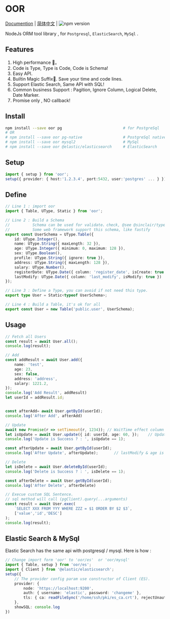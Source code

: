 # OOR

[Documention](https://oor.xdnote.com/index.en/)  |  [简体中文](README_ZH.md)  | ![npm version](https://img.shields.io/npm/v/oor.svg?style=flat)

NodeJs ORM tool library , for `Postgresql`, `ElasticSearch`, `MySql` .
<!-- Required : MySQL 8.0.19  -->
<!-- Required : SQLite 3.35.0  -->

## Features

1. High performance 🚀。
2. Code is Type, Type is Code, Code is Schema!
3. Easy API.
4. Builtin Magic Suffix📍. Save your time and code lines.
6. Support Elastic Search, Same API with SQL!
5. Common business Support : Pagition, Ignore Column, Logical Delete, Date Marker.
7. Promise only , NO callback!

## Install


```bash
npm install --save oor pg                           # for PostgreSql
# OR 
# npm install --save oor pg-native                  # PostgreSql native 
# npm install --save oor mysql2                     # MySql 
# npm install --save oor @elastic/elasticsearch     # ElasticSearch 
```


## Setup

```typescript
import { setup } from 'oor';
setup({ provider: { host:'1.2.3.4', port:5432, user:'postgres' ... } });
```


## Define

```typescript
// Line 1 : import oor
import { Table, UType, Static } from 'oor';

// Line 2 : Build a Schema
//          Schema can be used for validate、check, @see @sinclair/typebox
//          Some web framework support this schema, like fastify 
export const UserSchema = UType.Table({
    id: UType.Integer(),
    name: UType.String({ maxLength: 32 }),
    age: UType.Integer({ minimum: 0, maximum: 128 }),
    sex: UType.Boolean(),
    profile: UType.String({ ignore: true }),
    address: UType.String({ maxLength: 128 }),
    salary: UType.Number(),
    registerDate: UType.Date({ column: 'register_date', isCreate: true }),
    lastModify: UType.Date({ column: 'last_modify', isModify: true })
});

// Line 3 : Define a Type, you can avoid if not need this type.
export type User = Static<typeof UserSchema>;

// Line 4 : Build a Table, it's ok for all
export const User = new Table('public.user', UserSchema);
```

## Usage


```typescript
// Fetch all Users
const result = await User.all();
console.log(result);

// Add
const addResult = await User.add({
    name: 'test',
    age: 23,
    sex: false,
    address: 'address',
    salary: 1221.2,
});
console.log('Add Result', addResult)
let userId = addResult.id;


const afterAdd= await User.getById(userId);
console.log('After Add', afterAdd)

// Update
await new Promise(r => setTimeout(r, 1234)); // WaitTime effect column "last_modify"
let isUpdate = await User.update({ id: userId, age: 60, });    // Update Age
console.log('Update is Success ? : ', isUpdate == 1);

const afterUpdate = await User.getById(userId);
console.log('After Update', afterUpdate);       // lastModify & age is updated

// Delete
let isDelete = await User.deleteById(userId);
console.log('Delete is Success ? : ', isDelete == 1);

const afterDelete = await User.getById(userId);
console.log('After Delete', afterDelete)

// Execue custom SQL Sentence.
// sql method will call (pgClient).query(...arguments)
const result = await User.exec(
    `SELECT XXX FROM YYY WHERE ZZZ = $1 ORDER BY $2 $3`, 
    ['value','id','DESC']
);
console.log(result);
```

## Elastic Search & MySql

Elastic Search has the same api with postgresql / mysql.  Here is how :


```typescript
// Change import form 'oor' to 'oor/es'  or 'oor/mysql'
import { Table, setup } from 'oor/es';
import { Client } from '@elastic/elasticsearch';
setup({
    // The provider config param use constructor of Client (ES).
    provider: {
        node: 'https://localhost:9200',
        auth: { username: 'elastic', password: 'changeme' },
        tls: { ca: readFileSync('/home/ssh/pki/es_ca.crt'), rejectUnauthorized: false, }
    },
    showSQL: console.log
})

```



